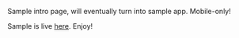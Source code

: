 Sample intro page, will eventually turn into sample app. Mobile-only!

Sample is live [here](https://astandishstudent.github.io/sampleIntro/). Enjoy!

